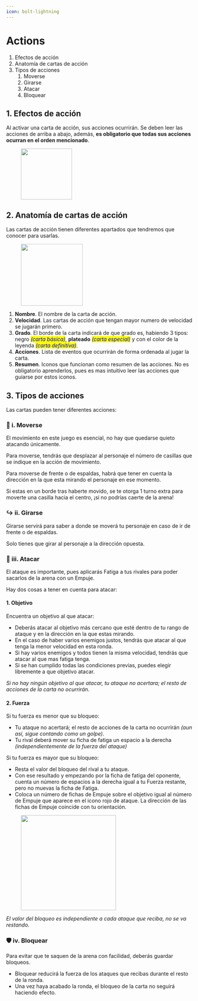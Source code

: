```yaml
---
icon: bolt-lightning
---
```


# Actions

1. Efectos de acción
2. Anatomía de cartas de acción
3. Tipos de acciones
   1. Moverse
   2. Girarse
   3. Atacar
   4. Bloquear

## 1. Efectos de acción

Al activar una carta de acción, sus acciones ocurrirán. Se deben leer las acciones de arriba a abajo, además, **es obligatorio que todas sus acciones ocurran en el orden mencionado**.

<figure><img src=".gitbook/assets/image.png" alt="" width="138"><figcaption></figcaption></figure>

## 2. Anatomía de cartas de acción

Las cartas de acción tienen diferentes apartados que tendremos que conocer para usarlas.

<figure><img src=".gitbook/assets/image (1).png" alt="" width="167"><figcaption></figcaption></figure>

1. **Nombre**. El nombre de la carta de acción.
2. **Velocidad**. Las cartas de acción que tengan mayor numero de velocidad se jugarán primero.
3. **Grado**. El borde de la carta indicará de que grado es, habiendo 3 tipos: negro _<mark style="color:blue;">(carta básica)</mark>_, **plateado** _<mark style="color:blue;">(carta especial)</mark>_ y con el color de la leyenda _<mark style="color:blue;">(carta definitiva)</mark>_.
4. **Acciones**. Lista de eventos que ocurrirán de forma ordenada al jugar la carta.
5. **Resumen**. Iconos que funcionan como resumen de las acciones. No es obligatorio aprenderlos, pues es mas intuitivo leer las acciones que guiarse por estos iconos.

## 3. Tipos de acciones

Las cartas pueden tener diferentes acciones:

### 🦶 i. Moverse

El movimiento en este juego es esencial, no hay que quedarse quieto atacando únicamente.

Para moverse, tendrás que desplazar al personaje el número de casillas que se indique en la acción de movimiento.

Para moverse de frente o de espaldas, habrá que tener en cuenta la dirección en la que esta mirando el personaje en ese momento.

Si estas en un borde tras haberte movido, se te otorga 1 turno extra para moverte una casilla hacia el centro, ¡si no podrías caerte de la arena!

### ↪️ ii. Girarse

Girarse servirá para saber a donde se moverá tu personaje en caso de ir de frente o de espaldas.

Solo tienes que girar al personaje a la dirección opuesta.

### 👊 iii. Atacar

El ataque es importante, pues aplicarás Fatiga a tus rivales para poder sacarlos de la arena con un Empuje.

Hay dos cosas a tener en cuenta para atacar:

#### 1. Objetivo

Encuentra un objetivo al que atacar:

* Deberás atacar al objetivo más cercano que esté dentro de tu rango de ataque y en la dirección en la que estas mirando.
* En el caso de haber varios enemigos justos, tendrás que atacar al que tenga la menor velocidad en esta ronda.
* Si hay varios enemigos y todos tienen la misma velocidad, tendrás que atacar al que mas fatiga tenga.
* Si se han cumplido todas las condiciones previas, puedes elegir libremente a que objetivo atacar.

_Si no hay ningún objetivo al que atacar, tu ataque no acertara; el resto de acciones de la carta no ocurrirán._

#### 2. Fuerza

Si tu fuerza es menor que su bloqueo:

* Tu ataque no acertará; el resto de acciones de la carta no ocurrirán _(aun así, sigue contando como un golpe)_.
* Tu rival deberá mover su ficha de fatiga un espacio a la derecha _(independientemente de la fuerza del ataque)_

Si tu fuerza es mayor que su bloqueo:

* Resta el valor del bloqueo del rival a tu ataque.
* Con ese resultado y empezando por la ficha de fatiga del oponente, cuenta un número de espacios a la derecha igual a tu Fuerza restante, pero no muevas la ficha de Fatiga.
* Coloca un número de fichas de Empuje sobre el objetivo igual al número de Empuje que  aparece en el icono rojo de ataque. La dirección de las fichas de Empuje coincide con tu orientación.

<figure><img src=".gitbook/assets/image (2).png" alt="" width="257"><figcaption></figcaption></figure>

_El valor del bloqueo es independiente a cada ataque que reciba, no se va restando._

### 🛡️ iv. Bloquear

Para evitar que te saquen de la arena con facilidad, deberás guardar bloqueos.

* Bloquear reducirá la fuerza de los ataques que recibas durante el resto de la ronda.
* Una vez haya acabado la ronda, el bloqueo de la carta no seguirá haciendo efecto.

<figure><img src=".gitbook/assets/image (3).png" alt=""><figcaption></figcaption></figure>
